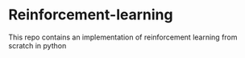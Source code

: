 # Reinforcement-learning
This repo contains an implementation of reinforcement learning from scratch in python

